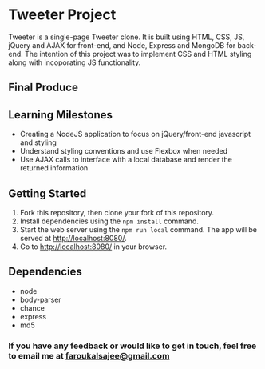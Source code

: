 # Tweeter Project

Tweeter is a single-page Tweeter clone. It is built using HTML, CSS, JS, jQuery and AJAX for front-end, and Node, Express and MongoDB for back-end. The intention of this project was to implement CSS and HTML styling along with incoporating JS functionality.

## Final Produce

## Learning Milestones

* Creating a NodeJS application to focus on jQuery/front-end javascript and styling
* Understand styling conventions and use Flexbox when needed
* Use AJAX calls to interface with a local database and render the returned information

## Getting Started

1. Fork this repository, then clone your fork of this repository.
2. Install dependencies using the `npm install` command.
3. Start the web server using the `npm run local` command. The app will be served at <http://localhost:8080/>.
4. Go to <http://localhost:8080/> in your browser.

## Dependencies

* node
* body-parser
* chance
* express
* md5

### If you have any feedback or would like to get in touch, feel free to email me at faroukalsajee@gmail.com